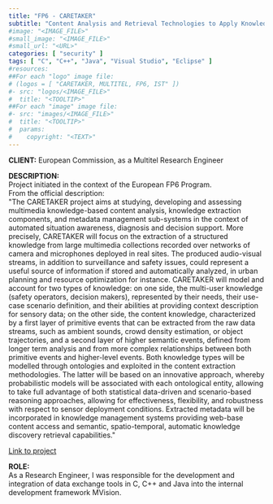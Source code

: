 ```yaml
---
title: "FP6 - CARETAKER"
subtitle: "Content Analysis and Retrieval Technologies to Apply Knowledge Extraction to Massive Recording"
#image: "<IMAGE_FILE>"
#small_image: "<IMAGE_FILE>"
#small_url: "<URL>"
categories: [ "security" ]
tags: [ "C", "C++", "Java", "Visual Studio", "Eclipse" ]
#resources:
##For each "logo" image file:
# (logos = [ "CARETAKER, MULTITEL, FP6, IST" ])
#- src: "logos/<IMAGE_FILE>"
#  title: "<TOOLTIP>"
##For each "image" image file:
#- src: "images/<IMAGE_FILE>"
#  title: "<TOOLTIP>"
#  params:
#    copyright: "<TEXT>"
---
```


<b>CLIENT:</b> European Commission, as a Multitel Research Engineer<br>

<b>DESCRIPTION:</b><br>
Project initiated in the context of the European FP6 Program.<br>
From the official description:<br>
"The CARETAKER project aims at studying, developing and assessing multimedia knowledge-based content analysis, knowledge extraction components, and metadata management sub-systems in the context of automated situation awareness, diagnosis and decision support. More precisely, CARETAKER will focus on the extraction of a structured knowledge from large multimedia collections recorded over networks of camera and microphones deployed in real sites. The produced audio-visual streams, in addition to surveillance and safety issues, could represent a useful source of information if stored and automatically analyzed, in urban planning and resource optimization for instance. 
CARETAKER will model and account for two types of knowledge: on one side, the multi-user knowledge (safety operators, decision makers), represented by their needs, their use-case scenario definition, and their abilities at providing context description for sensory data; on the other side, the content knowledge, characterized by a first layer of primitive events that can be extracted from the raw data streams, such as ambient sounds, crowd density estimation, or object trajectories, and a second layer of higher semantic events, defined from longer term analysis and from more complex relationships between both primitive events and higher-level events. Both knowledge types will be modelled through ontologies and exploited in the content extraction methodologies. The latter will be based on an innovative approach, whereby probabilistic models will be associated with each ontological entity, allowing to take full advantage of both statistical data-driven and scenario-based reasoning approaches, allowing for effectiveness, flexibility, and robustness with respect to sensor deployment conditions. Extracted metadata will be incorporated in knowledge management systems providing web-base content access and semantic, spatio-temporal, automatic knowledge discovery retrieval capabilities."

<a href="https://cordis.europa.eu/project/rcn/79380_en.html" target="_blank">Link to project</a>

<b>ROLE:</b><br>
As a Research Engineer, I was responsible for the development and integration of data exchange tools in C, C++ and Java into the internal development framework MVision.
